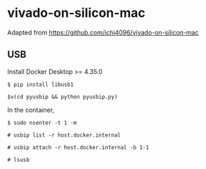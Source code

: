 # vivado-on-silicon-mac

Adapted from https://github.com/ichi4096/vivado-on-silicon-mac

## USB

Install Docker Desktop >= 4.35.0

```console
$ pip install libusb1
```

```console
$v(cd pyusbip && python pyusbip.py)
```

In the container,

```console
$ sudo nsenter -t 1 -m
```

```console
# usbip list -r host.docker.internal
```

```console
# usbip attach -r host.docker.internal -b 1-1
```

```console
# lsusb
```
